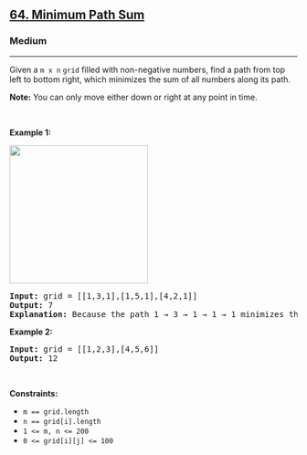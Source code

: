 <h2><a href="https://leetcode.com/problems/minimum-path-sum/">64. Minimum Path Sum</a></h2><h3>Medium</h3><hr><div style="user-select: auto;"><p style="user-select: auto;">Given a <code style="user-select: auto;">m x n</code> <code style="user-select: auto;">grid</code> filled with non-negative numbers, find a path from top left to bottom right, which minimizes the sum of all numbers along its path.</p>

<p style="user-select: auto;"><strong style="user-select: auto;">Note:</strong> You can only move either down or right at any point in time.</p>

<p style="user-select: auto;">&nbsp;</p>
<p style="user-select: auto;"><strong class="example" style="user-select: auto;">Example 1:</strong></p>
<img alt="" src="https://assets.leetcode.com/uploads/2020/11/05/minpath.jpg" style="width: 242px; height: 242px; user-select: auto;">
<pre style="position: relative; user-select: auto;"><strong style="user-select: auto;">Input:</strong> grid = [[1,3,1],[1,5,1],[4,2,1]]
<strong style="user-select: auto;">Output:</strong> 7
<strong style="user-select: auto;">Explanation:</strong> Because the path 1 → 3 → 1 → 1 → 1 minimizes the sum.
<div class="open_grepper_editor" title="Edit &amp; Save To Grepper" style="user-select: auto;"></div></pre>

<p style="user-select: auto;"><strong class="example" style="user-select: auto;">Example 2:</strong></p>

<pre style="position: relative; user-select: auto;"><strong style="user-select: auto;">Input:</strong> grid = [[1,2,3],[4,5,6]]
<strong style="user-select: auto;">Output:</strong> 12
<div class="open_grepper_editor" title="Edit &amp; Save To Grepper" style="user-select: auto;"></div></pre>

<p style="user-select: auto;">&nbsp;</p>
<p style="user-select: auto;"><strong style="user-select: auto;">Constraints:</strong></p>

<ul style="user-select: auto;">
	<li style="user-select: auto;"><code style="user-select: auto;">m == grid.length</code></li>
	<li style="user-select: auto;"><code style="user-select: auto;">n == grid[i].length</code></li>
	<li style="user-select: auto;"><code style="user-select: auto;">1 &lt;= m, n &lt;= 200</code></li>
	<li style="user-select: auto;"><code style="user-select: auto;">0 &lt;= grid[i][j] &lt;= 100</code></li>
</ul>
</div>